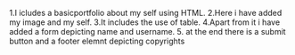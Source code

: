 1.I icludes a basicportfolio about my self using HTML.
2.Here i have added my image and my self.
3.It includes the use of table.
4.Apart from it i have added a form depicting name and username.
5. at the end there is a submit button and a footer elemnt depicting copyrights
